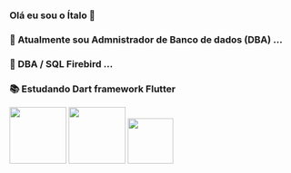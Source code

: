 ### Olá eu sou o Ítalo 👋




### 🔭 Atualmente sou Admnistrador de Banco de dados (DBA) ...
### 🌱 DBA / SQL Firebird ...
### 📚 Estudando Dart framework Flutter 

<img src="https://upload.wikimedia.org/wikipedia/commons/f/fe/Dart_programming_language_logo.svg" width="100px"> <img src="https://upload.wikimedia.org/wikipedia/commons/4/44/Google-flutter-logo.svg" width="100px"> 
<img src="https://upload.wikimedia.org/wikipedia/commons/8/8e/Firebird_logo.svg" width="80px">


